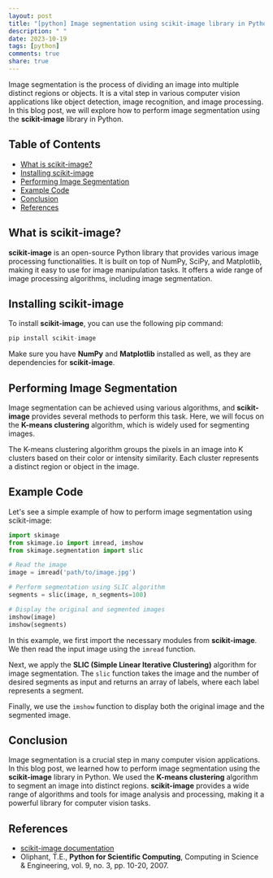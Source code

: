 ```yaml
---
layout: post
title: "[python] Image segmentation using scikit-image library in Python."
description: " "
date: 2023-10-19
tags: [python]
comments: true
share: true
---
```


Image segmentation is the process of dividing an image into multiple distinct regions or objects. It is a vital step in various computer vision applications like object detection, image recognition, and image processing. In this blog post, we will explore how to perform image segmentation using the **scikit-image** library in Python.

## Table of Contents
- [What is scikit-image?](#what-is-scikit-image)
- [Installing scikit-image](#installing-scikit-image)
- [Performing Image Segmentation](#performing-image-segmentation)
- [Example Code](#example-code)
- [Conclusion](#conclusion)
- [References](#references)

## What is scikit-image?
**scikit-image** is an open-source Python library that provides various image processing functionalities. It is built on top of NumPy, SciPy, and Matplotlib, making it easy to use for image manipulation tasks. It offers a wide range of image processing algorithms, including image segmentation.

## Installing scikit-image
To install **scikit-image**, you can use the following pip command:

```python
pip install scikit-image
```

Make sure you have **NumPy** and **Matplotlib** installed as well, as they are dependencies for **scikit-image**.

## Performing Image Segmentation
Image segmentation can be achieved using various algorithms, and **scikit-image** provides several methods to perform this task. Here, we will focus on the **K-means clustering** algorithm, which is widely used for segmenting images.

The K-means clustering algorithm groups the pixels in an image into K clusters based on their color or intensity similarity. Each cluster represents a distinct region or object in the image.

## Example Code
Let's see a simple example of how to perform image segmentation using scikit-image:

```python
import skimage
from skimage.io import imread, imshow
from skimage.segmentation import slic

# Read the image
image = imread('path/to/image.jpg')

# Perform segmentation using SLIC algorithm
segments = slic(image, n_segments=100)

# Display the original and segmented images
imshow(image)
imshow(segments)

```

In this example, we first import the necessary modules from **scikit-image**. We then read the input image using the `imread` function.

Next, we apply the **SLIC (Simple Linear Iterative Clustering)** algorithm for image segmentation. The `slic` function takes the image and the number of desired segments as input and returns an array of labels, where each label represents a segment.

Finally, we use the `imshow` function to display both the original image and the segmented image.

## Conclusion
Image segmentation is a crucial step in many computer vision applications. In this blog post, we learned how to perform image segmentation using the **scikit-image** library in Python. We used the **K-means clustering** algorithm to segment an image into distinct regions. **scikit-image** provides a wide range of algorithms and tools for image analysis and processing, making it a powerful library for computer vision tasks.

## References
- [scikit-image documentation](https://scikit-image.org/)
- Oliphant, T.E., **Python for Scientific Computing**, Computing in Science & Engineering, vol. 9, no. 3, pp. 10-20, 2007.